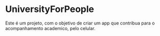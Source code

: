 # UniversityForPeople

Este é um projeto, com o objetivo de criar um app que contribua para o acompanhamento academico, pelo celular.
